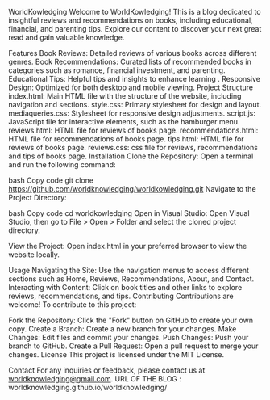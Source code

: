 WorldKowledging
Welcome to WorldKowledging! This is a blog dedicated to insightful reviews and recommendations on books, including educational, financial, and parenting tips. Explore our content to discover your next great read and gain valuable knowledge.

Features
Book Reviews: Detailed reviews of various books across different genres.
Book Recommendations: Curated lists of recommended books in categories such as romance, financial investment, and parenting.
Educational Tips: Helpful tips and insights to enhance learning .
Responsive Design: Optimized for both desktop and mobile viewing.
Project Structure
index.html: Main HTML file with the structure of the website, including navigation and sections.
style.css: Primary stylesheet for design and layout.
mediaqueries.css: Stylesheet for responsive design adjustments.
script.js: JavaScript file for interactive elements, such as the hamburger menu.
reviews.html:  HTML file for reviews of books page.
recommendations.html:  HTML file for recommendations of books page.
tips.html:  HTML file for reviews of books page.
reviews.css:  css file for reviews, recommendations and tips of books page.
Installation
Clone the Repository: Open a terminal and run the following command:

bash
Copy code
git clone https://github.com/worldknowledging/worldkowledging.git
Navigate to the Project Directory:

bash
Copy code
cd worldkowledging
Open in Visual Studio: Open Visual Studio, then go to File > Open > Folder and select the cloned project directory.

View the Project: Open index.html in your preferred browser to view the website locally.

Usage
Navigating the Site: Use the navigation menus to access different sections such as Home, Reviews, Recommendations, About, and Contact.
Interacting with Content: Click on book titles and other links to explore reviews, recommendations, and tips.
Contributing
Contributions are welcome! To contribute to this project:

Fork the Repository: Click the "Fork" button on GitHub to create your own copy.
Create a Branch: Create a new branch for your changes.
Make Changes: Edit files and commit your changes.
Push Changes: Push your branch to GitHub.
Create a Pull Request: Open a pull request to merge your changes.
License
This project is licensed under the MIT License.

Contact
For any inquiries or feedback, please contact us at worldknowledging@gmail.com.
URL OF THE BLOG : worldknowledging.github.io/worldknowledging/
